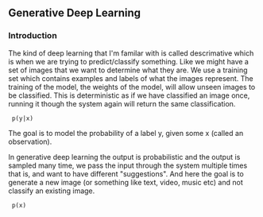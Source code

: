 ## Generative Deep Learning


### Introduction
The kind of deep learning that I'm familar with is called descrimative which
is when we are trying to predict/classify something. Like we might have a set of
images that we want to determine what they are. We use a training set which
contains examples and labels of what the images represent. The training of the
model, the weights of the model, will allow unseen images to be classified.
This is deterministic as if we have classified an image once, running it
though the system again will return the same classification.
```
 p(y|x)
```
The goal is to model the probability of a label y, given some x (called an
observation).

In generative deep learning the output is probabilistic and the output is
sampled many time, we pass the input through the system multiple times that is,
and want to have different "suggestions". And here the goal is to generate a
new image (or something like text, video, music etc) and not classify an
existing image.

```
 p(x)
```
